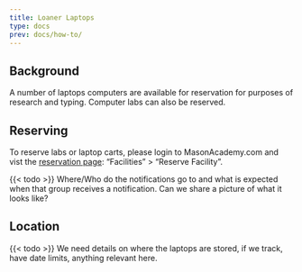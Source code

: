 ```yaml
---
title: Loaner Laptops
type: docs
prev: docs/how-to/
---
```



## Background
A number of laptops computers are available for reservation for purposes of research and typing.  Computer labs can also be reserved. 


## Reserving
To reserve labs or laptop carts, please login to MasonAcademy.com and vist the [reservation page](https://admin.masonclassicalacademy.org/apps/facilities/admin/index.jsp):  “Facilities” > “Reserve Facility”.

{{< todo >}} Where/Who do the notifications go to and what is expected when that group receives a notification. Can we share a picture of what it looks like?

## Location
{{< todo >}} We need details on where the laptops are stored, if we track, have date limits, anything relevant here.

## 
